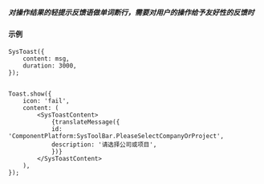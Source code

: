 ##### 对操作结果的轻提示反馈语做单词断行，需要对用户的操作给予友好性的反馈时
#### 示例
```tsx
SysToast({
	content: msg,
	duration: 3000,
});


Toast.show({
	icon: 'fail',
	content: (
		<SysToastContent>
			{translateMessage({
			id: 'ComponentPlatform:SysToolBar.PleaseSelectCompanyOrProject',
			description: '请选择公司或项目',
			})}
		</SysToastContent>
	),
});
```

